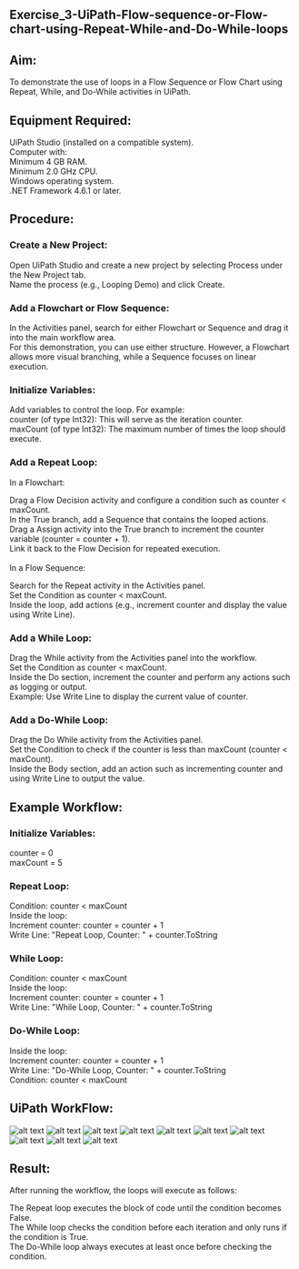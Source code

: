 ## Exercise_3-UiPath-Flow-sequence-or-Flow-chart-using-Repeat-While-and-Do-While-loops

## Aim:

To demonstrate the use of loops in a Flow Sequence or Flow Chart using Repeat, While, and Do-While activities in UiPath.

## Equipment Required:

UiPath Studio (installed on a compatible system).<br>
Computer with:<br>
Minimum 4 GB RAM.<br>
Minimum 2.0 GHz CPU.<br>
Windows operating system.<br>
.NET Framework 4.6.1 or later.

## Procedure:

### Create a New Project:

Open UiPath Studio and create a new project by selecting Process under the New Project tab.<br>
Name the process (e.g., Looping Demo) and click Create.

### Add a Flowchart or Flow Sequence:

In the Activities panel, search for either Flowchart or Sequence and drag it into the main workflow area.<br>
For this demonstration, you can use either structure. However, a Flowchart allows more visual branching, while a Sequence focuses on linear execution.

### Initialize Variables:

Add variables to control the loop. For example:<br>
counter (of type Int32): This will serve as the iteration counter.<br>
maxCount (of type Int32): The maximum number of times the loop should execute.

### Add a Repeat Loop:

In a Flowchart:<br>

Drag a Flow Decision activity and configure a condition such as counter < maxCount.<br>
In the True branch, add a Sequence that contains the looped actions.<br>
Drag a Assign activity into the True branch to increment the counter variable (counter = counter + 1).<br>
Link it back to the Flow Decision for repeated execution.<br>
<br>
In a Flow Sequence:<br>

Search for the Repeat activity in the Activities panel.<br>
Set the Condition as counter < maxCount.<br>
Inside the loop, add actions (e.g., increment counter and display the value using Write Line).

### Add a While Loop:

Drag the While activity from the Activities panel into the workflow.<br>
Set the Condition as counter < maxCount.<br>
Inside the Do section, increment the counter and perform any actions such as logging or output.<br>
Example: Use Write Line to display the current value of counter.

### Add a Do-While Loop:

Drag the Do While activity from the Activities panel.<br>
Set the Condition to check if the counter is less than maxCount (counter < maxCount).<br>
Inside the Body section, add an action such as incrementing counter and using Write Line to output the value.<br>

## Example Workflow:

### Initialize Variables:

counter = 0<br>
maxCount = 5

### Repeat Loop:

Condition: counter < maxCount<br>
Inside the loop:<br>
Increment counter: counter = counter + 1<br>
Write Line: "Repeat Loop, Counter: " + counter.ToString

### While Loop:

Condition: counter < maxCount<br>
Inside the loop:<br>
Increment counter: counter = counter + 1<br>
Write Line: "While Loop, Counter: " + counter.ToString

### Do-While Loop:

Inside the loop:<br>
Increment counter: counter = counter + 1<br>
Write Line: "Do-While Loop, Counter: " + counter.ToString<br>
Condition: counter < maxCount

## UiPath WorkFlow:

![alt text](<img/Screenshot 2024-09-30 223845.png>)
![alt text](<img/Screenshot 2024-09-30 223902.png>)
![alt text](<img/Screenshot 2024-09-30 223942.png>)
![alt text](<img/Screenshot 2024-09-30 224113.png>)
![alt text](<img/Screenshot 2024-09-30 224214.png>)
![alt text](<img/Screenshot 2024-09-30 224339.png>)
![alt text](<img/Screenshot 2024-09-30 224411.png>)
![alt text](<img/Screenshot 2024-09-30 224530.png>)
![alt text](<img/Screenshot 2024-09-30 224624.png>)
![alt text](<img/Screenshot 2024-09-30 224638.png>)

## Result:

After running the workflow, the loops will execute as follows:<br>

The Repeat loop executes the block of code until the condition becomes False.<br>
The While loop checks the condition before each iteration and only runs if the condition is True.<br>
The Do-While loop always executes at least once before checking the condition.<br>
